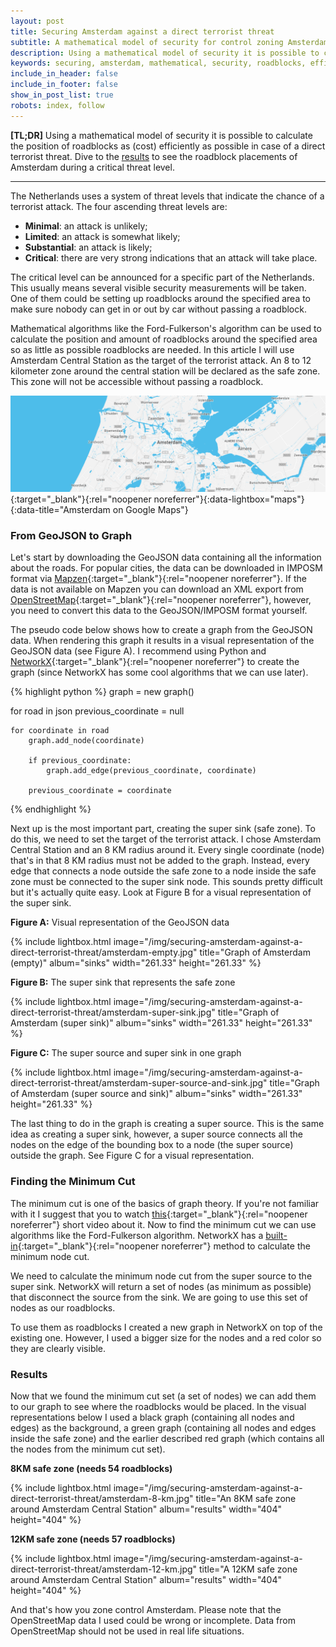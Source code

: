 ```yaml
---
layout: post
title: Securing Amsterdam against a direct terrorist threat
subtitle: A mathematical model of security for control zoning Amsterdam in case of a critical threat level.
description: Using a mathematical model of security it is possible to calculate the position of roadblocks as (cost) efficiently as possible in case of a direct terrorist threat.
keywords: securing, amsterdam, mathematical, security, roadblocks, efficient, terrorist, threat
include_in_header: false
include_in_footer: false
show_in_post_list: true
robots: index, follow
---
```


**[TL;DR]** Using a mathematical model of security it is possible to calculate the position of roadblocks as (cost) efficiently as possible in case of a direct terrorist threat. Dive to the [results](#results) to see the roadblock placements of Amsterdam during a critical threat level.

<hr>

The Netherlands uses a system of threat levels that indicate the chance of a terrorist attack. The four ascending threat levels are:

* **Minimal**: an attack is unlikely;
* **Limited**: an attack is somewhat likely;
* **Substantial**: an attack is likely;
* **Critical**: there are very strong indications that an attack will take place.

The critical level can be announced for a specific part of the Netherlands. This usually means several visible security measurements will be taken. One of them could be setting up roadblocks around the specified area to make sure nobody can get in or out by car without passing a roadblock.

Mathematical algorithms like the Ford-Fulkerson's algorithm can be used to calculate the position and amount of roadblocks around the specified area so as little as possible roadblocks are needed. In this article I will use Amsterdam Central Station as the target of the terrorist attack. An 8 to 12 kilometer zone around the central station will be declared as the safe zone. This zone will not be accessible without passing a roadblock.

[![Amsterdam on Google Maps](/img/securing-amsterdam-against-a-direct-terrorist-threat/amsterdam.png)](/img/securing-amsterdam-against-a-direct-terrorist-threat/amsterdam.png){:target="_blank"}{:rel="noopener noreferrer"}{:data-lightbox="maps"}{:data-title="Amsterdam on Google Maps"}

### From GeoJSON to Graph

Let's start by downloading the GeoJSON data containing all the information about the roads. For popular cities, the data can be downloaded in IMPOSM format via [Mapzen](https://mapzen.com/data/metro-extracts/){:target="_blank"}{:rel="noopener noreferrer"}. If the data is not available on Mapzen you can download an XML export from [OpenStreetMap](http://www.openstreetmap.org/){:target="_blank"}{:rel="noopener noreferrer"}, however, you need to convert this data to the GeoJSON/IMPOSM format yourself.

The pseudo code below shows how to create a graph from the GeoJSON data. When rendering this graph it results in a visual representation of the GeoJSON data (see Figure A). I recommend using Python and [NetworkX](https://networkx.github.io"){:target="_blank"}{:rel="noopener noreferrer"} to create the graph (since NetworkX has some cool algorithms that we can use later).

{% highlight python %}
graph = new graph()

for road in json
    previous_coordinate = null

    for coordinate in road
        graph.add_node(coordinate)

        if previous_coordinate:
            graph.add_edge(previous_coordinate, coordinate)

        previous_coordinate = coordinate
{% endhighlight %}

Next up is the most important part, creating the super sink (safe zone). To do this, we need to set the target of the terrorist attack. I chose Amsterdam Central Station and an 8 KM radius around it. Every single coordinate (node) that's in that 8 KM radius must not be added to the graph. Instead, every edge that connects a node outside the safe zone to a node inside the safe zone must be connected to the super sink node. This sounds pretty difficult but it's actually quite easy. Look at Figure B for a visual representation of the super sink.

<div class="row mb-3">
    <div class="col-md-4">
        <p><strong>Figure A:</strong> Visual representation of the GeoJSON data</p>
        {% 
            include lightbox.html 
            image="/img/securing-amsterdam-against-a-direct-terrorist-threat/amsterdam-empty.jpg"
            title="Graph of Amsterdam (empty)"
            album="sinks"
            width="261.33"
            height="261.33"
        %}
    </div>
    <div class="col-md-4">
        <p><strong>Figure B:</strong> The super sink that represents the safe zone</p>
        {% 
            include lightbox.html 
            image="/img/securing-amsterdam-against-a-direct-terrorist-threat/amsterdam-super-sink.jpg"
            title="Graph of Amsterdam (super sink)"
            album="sinks"
            width="261.33"
            height="261.33"
        %}
    </div>
    <div class="col-md-4">
        <p><strong>Figure C:</strong> The super source and super sink in one graph</p>
        {% 
            include lightbox.html 
            image="/img/securing-amsterdam-against-a-direct-terrorist-threat/amsterdam-super-source-and-sink.jpg"
            title="Graph of Amsterdam (super source and sink)"
            album="sinks"
            width="261.33"
            height="261.33"
        %}
    </div>
</div>

The last thing to do in the graph is creating a super source. This is the same idea as creating a super sink, however, a super source connects all the nodes on the edge of the bounding box to a node (the super source) outside the graph. See Figure C for a visual representation.

### Finding the Minimum Cut

The minimum cut is one of the basics of graph theory. If you're not familiar with it I suggest that you to watch [this](https://www.youtube.com/watch?v=7jFoyLk2VjM){:target="_blank"}{:rel="noopener noreferrer"} short video about it. Now to find the minimum cut we can use algorithms like the Ford-Fulkerson algorithm. NetworkX has a [built-in](https://networkx.github.io/documentation/stable/reference/algorithms/generated/networkx.algorithms.connectivity.cuts.minimum_node_cut.html#networkx.algorithms.connectivity.cuts.minimum_node_cut){:target="_blank"}{:rel="noopener noreferrer"} method to calculate the minimum node cut.

We need to calculate the minimum node cut from the super source to the super sink. NetworkX will return a set of nodes (as minimum as possible) that disconnect the source from the sink. We are going to use this set of nodes as our roadblocks.

To use them as roadblocks I created a new graph in NetworkX on top of the existing one. However, I used a bigger size for the nodes and a red color so they are clearly visible.

### Results

Now that we found the minimum cut set (a set of nodes) we can add them to our graph to see where the roadblocks would be placed. In the visual representations below I used a black graph (containing all nodes and edges) as the background, a green graph (containing all nodes and edges inside the safe zone) and the earlier described red graph (which contains all the nodes from the minimum cut set).

<div class="row mb-3">
    <div class="col-md-6">
        <p><strong>8KM safe zone (needs 54 roadblocks)</strong></p>
        {% 
            include lightbox.html 
            image="/img/securing-amsterdam-against-a-direct-terrorist-threat/amsterdam-8-km.jpg"
            title="An 8KM safe zone around Amsterdam Central Station"
            album="results"
            width="404"
            height="404"
        %}
    </div>
    <div class="col-md-6">
        <p><strong>12KM safe zone (needs 57 roadblocks)</strong></p>
        {% 
            include lightbox.html 
            image="/img/securing-amsterdam-against-a-direct-terrorist-threat/amsterdam-12-km.jpg"
            title="A 12KM safe zone around Amsterdam Central Station"
            album="results"
            width="404"
            height="404"
        %}
    </div>
</div>

And that's how you zone control Amsterdam. Please note that the OpenStreetMap data I used could be wrong or incomplete. Data from OpenStreetMap should not be used in real life situations.
